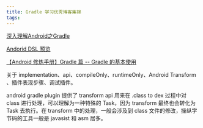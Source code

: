 ```yaml
---
title: Gradle 学习优秀博客集锦
tags:
---
```



[深入理解Android之Gradle](https://blog.csdn.net/innost/article/details/48228651)




[Andorid DSL 预览](http://google.github.io/android-gradle-dsl/current/)

[【Android 修炼手册】Gradle 篇 -- Gradle 的基本使用](https://zhuanlan.zhihu.com/p/65249493)

关于 implementation、api、compileOnly、runtimeOnly、Android Transform 、插件表现步骤、调试插件。

android gradle plugin 提供了 transform api 用来在 .class to dex 过程中对 class 进行处理，可以理解为一种特殊的 Task，因为 transform 最终也会转化为 Task 去执行。在 transform 中的处理，一般会涉及到 class 文件的修改，操纵字节码的工具一般是 javasist 和 asm 居多。